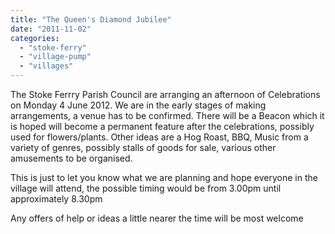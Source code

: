 ```yaml
---
title: "The Queen's Diamond Jubilee"
date: "2011-11-02"
categories: 
  - "stoke-ferry"
  - "village-pump"
  - "villages"
---
```


The Stoke Ferrry Parish Council are arranging an afternoon of Celebrations on Monday 4 June 2012. We are in the early stages of making arrangements, a venue has to be confirmed. There will be a Beacon which it is hoped will become a permanent feature after the celebrations, possibly used for flowers/plants. Other ideas are a Hog Roast, BBQ, Music from a variety of genres, possibly stalls of goods for sale, various other amusements to be organised.

This is just to let you know what we are planning and hope everyone in the village will attend, the possible timing would be from 3.00pm until approximately 8.30pm

Any offers of help or ideas a little nearer the time will be most welcome
